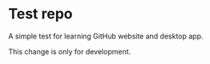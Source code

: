 # Test repo
A simple test for learning GitHub website and desktop app.

This change is only for development.
